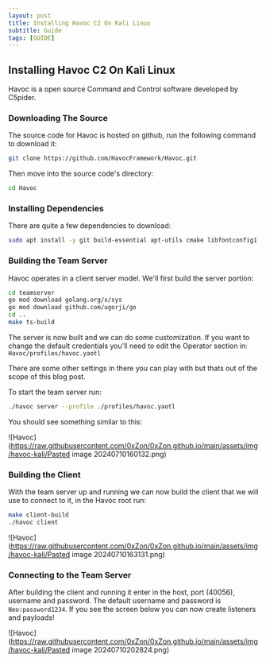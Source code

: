 ```yaml
---
layout: post
title: Installing Havoc C2 On Kali Linux 
subtitle: Guide
tags: [GUIDE]
---
```


## Installing Havoc C2 On Kali Linux
Havoc is a open source Command and Control software developed by C5pider. 

### Downloading The Source
The source code for Havoc is hosted on github, run the following command to download it:
```bash
git clone https://github.com/HavocFramework/Havoc.git
```

Then move into the source code's directory:
```bash
cd Havoc
```

### Installing Dependencies
There are quite a few dependencies to download:

```bash
sudo apt install -y git build-essential apt-utils cmake libfontconfig1 libglu1-mesa-dev libgtest-dev libspdlog-dev libboost-all-dev libncurses5-dev libgdbm-dev libssl-dev libreadline-dev libffi-dev libsqlite3-dev libbz2-dev mesa-common-dev qtbase5-dev qtchooser qt5-qmake qtbase5-dev-tools libqt5websockets5 libqt5websockets5-dev qtdeclarative5-dev golang-go qtbase5-dev libqt5websockets5-dev python3-dev libboost-all-dev mingw-w64 nasm
```

### Building the Team Server
Havoc operates in a client server model. We'll first build the server portion:
```bash
cd teamserver
go mod download golang.org/x/sys
go mod download github.com/ugorji/go
cd ..
make ts-build
```

The server is now built and we can do some customization. If you want to change the default credentials you'll need to edit the Operator section in: `Havoc/profiles/havoc.yaotl`

There are some other settings in there you can play with but thats out of the scope of this blog post.

To start the team server run:
```bash
./havoc server --profile ./profiles/havoc.yaotl
```

You should see something similar to this:

![Havoc](https://raw.githubusercontent.com/0xZon/0xZon.github.io/main/assets/img/havoc-kali/Pasted image 20240710160132.png)

### Building the Client
With the team server up and running we can now build the client that we will use to connect to it, in the Havoc root run:
```bash
make client-build
./havoc client
```

![Havoc](https://raw.githubusercontent.com/0xZon/0xZon.github.io/main/assets/img/havoc-kali/Pasted image 20240710163131.png)


### Connecting to the Team Server
After building the client and running it enter in the host, port (40056), username and password. The default username and password is `Neo:password1234`. If you see the screen below you can now create listeners and payloads!


![Havoc](https://raw.githubusercontent.com/0xZon/0xZon.github.io/main/assets/img/havoc-kali/Pasted image 20240710202824.png)


